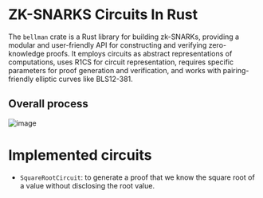 # ZK-SNARKS Circuits In Rust

The `bellman` crate is a Rust library for building zk-SNARKs, providing a modular and user-friendly API for constructing and verifying zero-knowledge proofs. It employs circuits as abstract representations of computations, uses R1CS for circuit representation, requires specific parameters for proof generation and verification, and works with pairing-friendly elliptic curves like BLS12-381.

## Overall process
![image](https://github.com/hsouf/zk-circuits-rs/assets/37840702/7fee8215-5549-4f15-b60c-3e5835b56123)


# Implemented circuits

- `SquareRootCircuit`: to generate a proof that we know the square root of a value without disclosing the root value.

